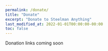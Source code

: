 ```yaml
---
permalink: /donate/
title: "Donate"
excerpt: "Donate to Steelman Anything"
last_modified_at: 2022-01-01T00:00:00-00:00
toc: false
---
```


Donation links coming soon

